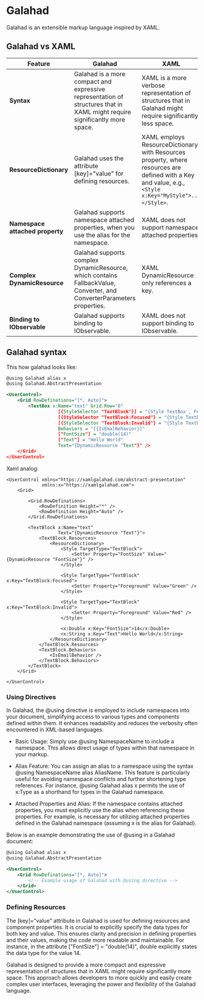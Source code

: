 # Galahad
Galahad is an extensible markup language inspired by XAML.

## Galahad vs XAML

| Feature                      | Galahad                                                                                                     | XAML                                                                                                                                                       |
|------------------------------|-------------------------------------------------------------------------------------------------------------|-----------------------------------------------------------------------------------------------------------------------------------------------------------|
| **Syntax**                   | Galahad is a more compact and expressive representation of structures that in XAML might require significantly more space. | XAML is a more verbose representation of structures that in Galahad might require significantly less space.                                                |
| **ResourceDictionary**       | Galahad uses the attribute [key]="value" for defining resources.                                           | XAML employs ResourceDictionary with Resources property, where resources are defined with a Key and value, e.g., `<Style x:Key="MyStyle">...</Style>`.    |
| **Namespace attached property** | Galahad supports namespace attached properties, when you use the alias for the namespace.                | XAML does not support namespace attached properties.                                                                                                      |
| **Complex DynamicResource**  | Galahad supports complex DynamicResource, which contains FallbackValue, Converter, and ConverterParameters properties. | XAML DynamicResource only references a key.                                                                                                               |
| **Binding to IObservable**   | Galahad supports binding to IObservable.                                                                   | XAML does not support binding to IObservable.                                                                                                              |



## Galahad syntax

This how galahad looks like:
```xml
@using Galahad alias x 
@using Galahad.AbstractPresentation

<UserControl>
	<Grid RowDefinations="[*, Auto]">
		<TextBox x:Name="text" Grid.Row="0"
                   [{StyleSelector "TextBlock"}] = "{Style TextBox , FontSize = {DynamicResource "FontSize"}}"
                   [{StyleSelector "TextBlock:Focused"} = "{Style TextBox, Foreground = Green}"
                   [{StyleSelector "TextBlock:Invalid"} = "{Style TextBox, Foreground = Red}"
                   Behaviors = "[{IsEmalBehavior}]"
                   ["FontSize"] = "double(14)"
                   ["Text"] = "Hello World"
                   Text="{DynamicResource "Text"}" />
	</Grid>
</UserControl>
```

Xaml analog:
```xaml
<UserControl xmlns="https://xamlgalahad.com/abstract-presentation"
             xmlns:x="https://xamlgalahad.com">
	<Grid>
		
		<Grid.RowDefinations>
			<RowDefinition Height="*" />
			<RowDefinition Height="Auto" />
		</Grid.RowDefinations>

		<TextBlock x:Name="text" 
				   Text="{DynamicResource "Text"}">
			<TextBlock.Resources>
				<ResourceDictionary>
					<Style TargetType="TextBlock">
						<Setter Property="FontSize" Value="{DynamicResource "FontSize"}" />
					</Style>

					<Style TargetType="TextBlock" x:Key="TextBlock:Focused">
						<Setter Property="Foreground" Value="Green" />
					</Style>

					<Style TargetType="TextBlock" x:Key="TextBlock:Invalid">
						<Setter Property="Foreground" Value="Red" />
					</Style>

					<x:Double x:Key="FontSize">14</x:Double>
					<x:String x:Key="Text">Hello World</x:String>
				</ResourceDictionary>
			</TextBlock.Resources>
			<TextBlock.Behaviors>
				<IsEmailBehavior />
			</TextBlock.Behaviors>
		</TextBlock>
	</Grid>

</UserControl>
```

### Using Directives
In Galahad, the @using directive is employed to include namespaces into your document, simplifying access to various types and components defined within them. It enhances readability and reduces the verbosity often encountered in XML-based languages.

- Basic Usage: Simply use @using NamespaceName to include a namespace. This allows direct usage of types within that namespace in your markup.

- Alias Feature: You can assign an alias to a namespace using the syntax @using NamespaceName alias AliasName. This feature is particularly useful for avoiding namespace conflicts and further shortening type references. For instance, @using Galahad alias x permits the use of x:Type as a shorthand for types in the Galahad namespace.

- Attached Properties and Alias: If the namespace contains attached properties, you must explicitly use the alias when referencing these properties. For example, <Type x:Name="exampleName"/> is necessary for utilizing attached properties defined in the Galahad namespace (assuming x is the alias for Galahad).

Below is an example demonstrating the use of @using in a Galahad document:

```xml
@using Galahad alias x
@using Galahad.AbstractPresentation

<UserControl>
    <Grid RowDefinations="[*, Auto]">
        <!-- Example usage of Galahad with @using directive -->
    </Grid>
</UserControl>
```

### Defining Resources
The [key]="value" attribute in Galahad is used for defining resources and component properties. It is crucial to explicitly specify the data types for both key and value. This ensures clarity and precision in defining properties and their values, making the code more readable and maintainable. For instance, in the attribute ["FontSize"] = "double(14)", double explicitly states the data type for the value 14.

Galahad is designed to provide a more compact and expressive representation of structures that in XAML might require significantly more space. This approach allows developers to more quickly and easily create complex user interfaces, leveraging the power and flexibility of the Galahad language.

